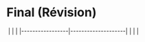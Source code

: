 # Final (Révision)



 |                 |                    |
 |-----------------|--------------------|
 |                 |                    |
